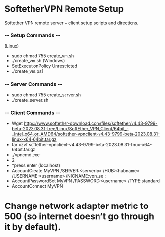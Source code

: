 # SoftetherVPN Remote Setup
Softether VPN remote server + client setup scripts and directions.

### -- Setup Commands --
\(Linux\)
- sudo chmod 755 create_vm.sh
- ./create_vm.sh
\(Windows\)
- SetExecutionPolicy Unrestricted
- ./create_vm.ps1

### -- Server Commands --
- sudo chmod 755 create_server.sh
- ./create_server.sh

### -- Client Commands --
- Wget https://www.softether-download.com/files/softether/v4.43-9799-beta-2023.08.31-tree/Linux/SoftEther_VPN_Client/64bit_-_Intel_x64_or_AMD64/softether-vpnclient-v4.43-9799-beta-2023.08.31-linux-x64-64bit.tar.gz
- tar xzvf softether-vpnclient-v4.43-9799-beta-2023.08.31-linux-x64-64bit.tar.gz
- ./vpncmd.exe
- 2
- *press enter (localhost)
- AccountCreate MyVPN /SERVER:\<serverip\> /HUB:\<hubname\> /USERNAME:\<username\> /NICNAME:vpn_se
<serverip>:<serverport>
- AccountPasswordSet MyVPN /PASSWORD:\<username\> /TYPE:standard
- AccountConnect MyVPN

# Change network adapter metric to 500 (so internet doesn’t go through it by default).
